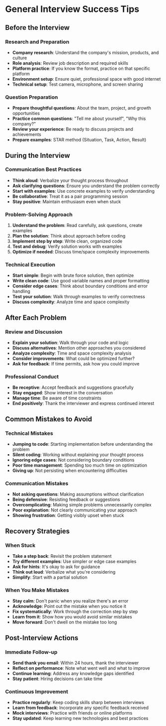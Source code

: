 # General Interview Success Tips

## Before the Interview

### Research and Preparation
- **Company research**: Understand the company's mission, products, and culture
- **Role analysis**: Review job description and required skills
- **Platform practice**: If you know the format, practice on that specific platform
- **Environment setup**: Ensure quiet, professional space with good internet
- **Technical setup**: Test camera, microphone, and screen sharing

### Question Preparation
- **Prepare thoughtful questions**: About the team, project, and growth opportunities
- **Practice common questions**: "Tell me about yourself", "Why this company?"
- **Review your experience**: Be ready to discuss projects and achievements
- **Prepare examples**: STAR method (Situation, Task, Action, Result)

## During the Interview

### Communication Best Practices
- **Think aloud**: Verbalize your thought process throughout
- **Ask clarifying questions**: Ensure you understand the problem correctly
- **Start with examples**: Use concrete examples to verify understanding
- **Be collaborative**: Treat it as a pair programming session
- **Stay positive**: Maintain enthusiasm even when stuck

### Problem-Solving Approach
1. **Understand the problem**: Read carefully, ask questions, create examples
2. **Plan the solution**: Think about approach before coding
3. **Implement step by step**: Write clean, organized code
4. **Test and debug**: Verify solution works with examples
5. **Optimize if needed**: Discuss time/space complexity improvements

### Technical Execution
- **Start simple**: Begin with brute force solution, then optimize
- **Write clean code**: Use good variable names and proper formatting
- **Consider edge cases**: Think about boundary conditions and error handling
- **Test your solution**: Walk through examples to verify correctness
- **Discuss complexity**: Analyze time and space complexity

## After Each Problem

### Review and Discussion
- **Explain your solution**: Walk through your code and logic
- **Discuss alternatives**: Mention other approaches you considered
- **Analyze complexity**: Time and space complexity analysis
- **Consider improvements**: What could be optimized further?
- **Ask for feedback**: If time permits, ask how you could improve

### Professional Conduct
- **Be receptive**: Accept feedback and suggestions gracefully
- **Stay engaged**: Show interest in the conversation
- **Manage time**: Be aware of time constraints
- **End positively**: Thank the interviewer and express continued interest

## Common Mistakes to Avoid

### Technical Mistakes
- **Jumping to code**: Starting implementation before understanding the problem
- **Silent coding**: Working without explaining your thought process
- **Ignoring edge cases**: Not considering boundary conditions
- **Poor time management**: Spending too much time on optimization
- **Giving up**: Not persisting when encountering difficulties

### Communication Mistakes
- **Not asking questions**: Making assumptions without clarification
- **Being defensive**: Resisting feedback or suggestions
- **Overcomplicating**: Making simple problems unnecessarily complex
- **Poor explanation**: Not clearly communicating your approach
- **Showing frustration**: Getting visibly upset when stuck

## Recovery Strategies

### When Stuck
- **Take a step back**: Revisit the problem statement
- **Try different examples**: Use simpler or edge case examples
- **Ask for hints**: It's okay to ask for guidance
- **Think out loud**: Verbalize what you're considering
- **Simplify**: Start with a partial solution

### When You Make Mistakes
- **Stay calm**: Don't panic when you realize there's an error
- **Acknowledge**: Point out the mistake when you notice it
- **Fix systematically**: Work through the correction step by step
- **Learn from it**: Show how you would avoid similar mistakes
- **Move forward**: Don't dwell on the mistake too long

## Post-Interview Actions

### Immediate Follow-up
- **Send thank you email**: Within 24 hours, thank the interviewer
- **Reflect on performance**: Note what went well and what to improve
- **Continue learning**: Address any knowledge gaps identified
- **Stay patient**: Hiring decisions can take time

### Continuous Improvement
- **Practice regularly**: Keep coding skills sharp between interviews
- **Learn from feedback**: Incorporate any specific feedback received
- **Mock interviews**: Practice with friends or online platforms
- **Stay updated**: Keep learning new technologies and best practices